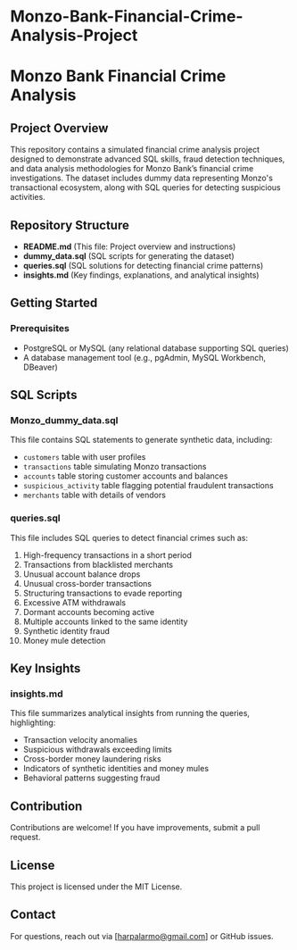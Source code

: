 # Monzo-Bank-Financial-Crime-Analysis-Project

# Monzo Bank Financial Crime Analysis

## Project Overview
This repository contains a simulated financial crime analysis project designed to demonstrate advanced SQL skills, fraud detection techniques, and data analysis methodologies for Monzo Bank’s financial crime investigations. The dataset includes dummy data representing Monzo's transactional ecosystem, along with SQL queries for detecting suspicious activities.

## Repository Structure
- **README.md** (This file: Project overview and instructions)
- **dummy_data.sql** (SQL scripts for generating the dataset)
- **queries.sql** (SQL solutions for detecting financial crime patterns)
- **insights.md** (Key findings, explanations, and analytical insights)

## Getting Started
### Prerequisites
- PostgreSQL or MySQL (any relational database supporting SQL queries)
- A database management tool (e.g., pgAdmin, MySQL Workbench, DBeaver)

## SQL Scripts
### **Monzo_dummy_data.sql**
This file contains SQL statements to generate synthetic data, including:
- `customers` table with user profiles
- `transactions` table simulating Monzo transactions
- `accounts` table storing customer accounts and balances
- `suspicious_activity` table flagging potential fraudulent transactions
- `merchants` table with details of vendors

### **queries.sql**
This file includes SQL queries to detect financial crimes such as:
1. High-frequency transactions in a short period
2. Transactions from blacklisted merchants
3. Unusual account balance drops
4. Unusual cross-border transactions
5. Structuring transactions to evade reporting
6. Excessive ATM withdrawals
7. Dormant accounts becoming active
8. Multiple accounts linked to the same identity
9. Synthetic identity fraud
10. Money mule detection

## Key Insights
### **insights.md**
This file summarizes analytical insights from running the queries, highlighting:
- Transaction velocity anomalies
- Suspicious withdrawals exceeding limits
- Cross-border money laundering risks
- Indicators of synthetic identities and money mules
- Behavioral patterns suggesting fraud

## Contribution
Contributions are welcome! If you have improvements, submit a pull request.

## License
This project is licensed under the MIT License.

## Contact
For questions, reach out via [harpalarmo@gmail.com] or GitHub issues.




